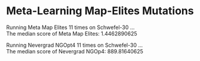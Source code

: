 # Meta-Learning Map-Elites Mutations

Running Meta Map Elites 11 times on Schwefel-30 ...  
The median score of Meta Map Elites: 1.4462890625

Running Nevergrad NGOpt4 11 times on Schwefel-30 ...  
The median score of Nevergrad NGOp4: 889.81640625
